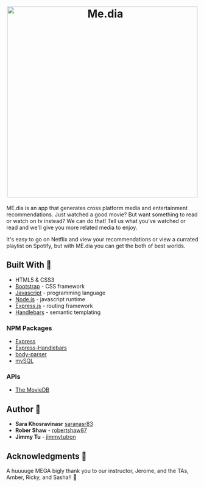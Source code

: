 <h1 align="center">
  <img src="public/assets/imgs/logo.svg" alt="Me.dia" width="500">
</h1>

ME.dia is an app that generates cross platform media and entertainment recommendations. Just watched a good movie? But want something to read or watch on tv instead? We can do that! Tell us what you've watched or read and we'll give you more related media to enjoy. 

It's easy to go on Netflix and view your recommendations or view a currated playlist on Spotify, but with ME.dia you can get the both of best worlds. 

## Built With :crescent_moon:
* HTML5 & CSS3
* [Bootstrap](https://getbootstrap.com/) - CSS framework
* [Javascript](https://www.javascript.com/) - programming language
* [Node.js](https://nodejs.org/en/) - javascript runtime
* [Express.js](https://expressjs.com/) - routing framework
* [Handlebars](http://handlebarsjs.com/) - semantic templating

### NPM Packages
* [Express](https://www.npmjs.com/package/express)
* [Express-Handlebars](https://www.npmjs.com/package/express-handlebars)
* [body-parser](https://www.npmjs.com/package/body-parser)
* [mySQL](https://www.npmjs.com/package/mysql)

### APIs
* [The MovieDB](https://www.themoviedb.org/documentation/api)

## Author :key:
* **Sara Khosravinasr** [saranasr83](https://github.com/saranasr83)
* **Rober Shaw** - [robertshaw87](https://github.com/robertshaw87)
* **Jimmy Tu** - [jimmytutron](https://github.com/jimmytutron)


## Acknowledgments :pray:
A huuuuge MEGA bigly thank you to our instructor, Jerome, and the TAs, Amber, Ricky, and Sasha!!  :grimacing:
